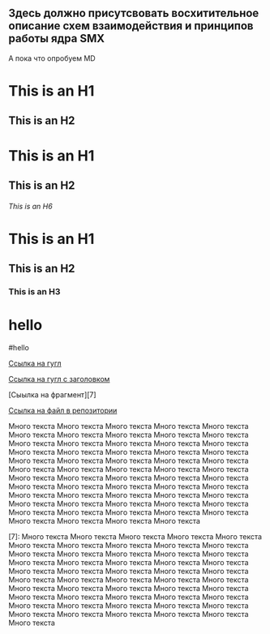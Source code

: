 ## Здесь должно присутсвовать восхитительное описание схем взаимодействия и принципов работы ядра SMX
А пока что опробуем MD

This is an H1
=============
This is an H2
-------------


# This is an H1
## This is an H2
###### This is an H6

# This is an H1 #
## This is an H2 ##
### This is an H3 ######

# hello
#hello

[Ссылка на гугл](https://www.google.com)

[Ссылка на гугл с заголовком](https://www.google.com "Google's Homepage")

[Сыылка на фрагмент][7] 

[Ссылка на файл в репозитории](/IntServices/MsExch.JPG)

Много текста Много текста Много текста Много текста Много текста Много текста Много текста Много текста Много текста Много текста Много текста Много текста Много текста Много текста Много текста Много текста Много текста Много текста Много текста Много текста Много текста Много текста Много текста Много текста Много текста Много текста Много текста Много текста Много текста Много текста Много текста Много текста Много текста Много текста Много текста Много текста Много текста Много текста Много текста Много текста Много текста Много текста Много текста Много текста Много текста Много текста Много текста Много текста Много текста Много текста Много текста Много текста Много текста Много текста Много текста Много текста Много текста Много текста Много текста 



[7]: Много текста Много текста Много текста Много текста Много текста Много текста Много текста Много текста Много текста Много текста Много текста Много текста Много текста Много текста Много текста Много текста Много текста Много текста Много текста Много текста Много текста Много текста Много текста Много текста Много текста Много текста Много текста Много текста Много текста Много текста Много текста Много текста Много текста Много текста Много текста Много текста Много текста Много текста Много текста Много текста Много текста Много текста Много текста Много текста Много текста Много текста Много текста Много текста Много текста Много текста Много текста 

